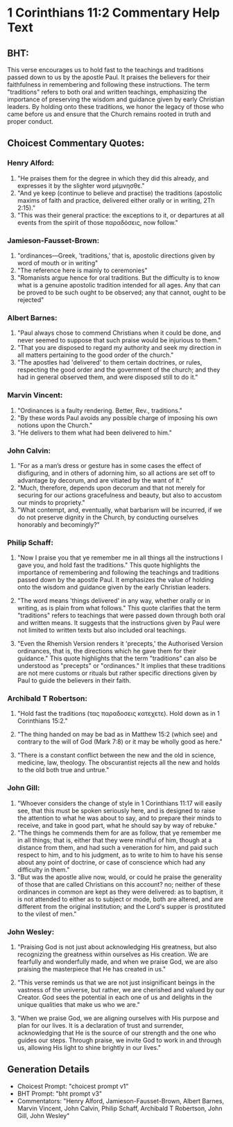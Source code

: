 # 1 Corinthians 11:2 Commentary Help Text

## BHT:
This verse encourages us to hold fast to the teachings and traditions passed down to us by the apostle Paul. It praises the believers for their faithfulness in remembering and following these instructions. The term "traditions" refers to both oral and written teachings, emphasizing the importance of preserving the wisdom and guidance given by early Christian leaders. By holding onto these traditions, we honor the legacy of those who came before us and ensure that the Church remains rooted in truth and proper conduct.

## Choicest Commentary Quotes:
### Henry Alford:
1. "He praises them for the degree in which they did this already, and expresses it by the slighter word μέμνησθε."
2. "And ye keep (continue to believe and practise) the traditions (apostolic maxims of faith and practice, delivered either orally or in writing, 2Th 2:15)."
3. "This was their general practice: the exceptions to it, or departures at all events from the spirit of those παραδόσεις, now follow."

### Jamieson-Fausset-Brown:
1. "ordinances—Greek, 'traditions,' that is, apostolic directions given by word of mouth or in writing"
2. "The reference here is mainly to ceremonies"
3. "Romanists argue hence for oral traditions. But the difficulty is to know what is a genuine apostolic tradition intended for all ages. Any that can be proved to be such ought to be observed; any that cannot, ought to be rejected"

### Albert Barnes:
1. "Paul always chose to commend Christians when it could be done, and never seemed to suppose that such praise would be injurious to them."
2. "That you are disposed to regard my authority and seek my direction in all matters pertaining to the good order of the church."
3. "The apostles had 'delivered' to them certain doctrines, or rules, respecting the good order and the government of the church; and they had in general observed them, and were disposed still to do it."

### Marvin Vincent:
1. "Ordinances is a faulty rendering. Better, Rev., traditions." 
2. "By these words Paul avoids any possible charge of imposing his own notions upon the Church." 
3. "He delivers to them what had been delivered to him."

### John Calvin:
1. "For as a man’s dress or gesture has in some cases the effect of disfiguring, and in others of adorning him, so all actions are set off to advantage by decorum, and are vitiated by the want of it."
2. "Much, therefore, depends upon decorum and that not merely for securing for our actions gracefulness and beauty, but also to accustom our minds to propriety."
3. "What contempt, and, eventually, what barbarism will be incurred, if we do not preserve dignity in the Church, by conducting ourselves honorably and becomingly?"

### Philip Schaff:
1. "Now I praise you that ye remember me in all things all the instructions I gave you, and hold fast the traditions." 
This quote highlights the importance of remembering and following the teachings and traditions passed down by the apostle Paul. It emphasizes the value of holding onto the wisdom and guidance given by the early Christian leaders.

2. "The word means 'things delivered' in any way, whether orally or in writing, as is plain from what follows." 
This quote clarifies that the term "traditions" refers to teachings that were passed down through both oral and written means. It suggests that the instructions given by Paul were not limited to written texts but also included oral teachings.

3. "Even the Rhemish Version renders it 'precepts,' the Authorised Version ordinances, that is, the directions which he gave them for their guidance." 
This quote highlights that the term "traditions" can also be understood as "precepts" or "ordinances." It implies that these traditions are not mere customs or rituals but rather specific directions given by Paul to guide the believers in their faith.

### Archibald T Robertson:
1. "Hold fast the traditions (τας παραδοσεις κατεχετε). Hold down as in 1 Corinthians 15:2." 

2. "The thing handed on may be bad as in Matthew 15:2 (which see) and contrary to the will of God (Mark 7:8) or it may be wholly good as here." 

3. "There is a constant conflict between the new and the old in science, medicine, law, theology. The obscurantist rejects all the new and holds to the old both true and untrue."

### John Gill:
1. "Whoever considers the change of style in 1 Corinthians 11:17 will easily see, that this must be spoken seriously here, and is designed to raise the attention to what he was about to say, and to prepare their minds to receive, and take in good part, what he should say by way of rebuke."
2. "The things he commends them for are as follow, that ye remember me in all things; that is, either that they were mindful of him, though at a distance from them, and had such a veneration for him, and paid such respect to him, and to his judgment, as to write to him to have his sense about any point of doctrine, or case of conscience which had any difficulty in them."
3. "But was the apostle alive now, would, or could he praise the generality of those that are called Christians on this account? no; neither of these ordinances in common are kept as they were delivered: as to baptism, it is not attended to either as to subject or mode, both are altered, and are different from the original institution; and the Lord's supper is prostituted to the vilest of men."

### John Wesley:
1. "Praising God is not just about acknowledging His greatness, but also recognizing the greatness within ourselves as His creation. We are fearfully and wonderfully made, and when we praise God, we are also praising the masterpiece that He has created in us."

2. "This verse reminds us that we are not just insignificant beings in the vastness of the universe, but rather, we are cherished and valued by our Creator. God sees the potential in each one of us and delights in the unique qualities that make us who we are."

3. "When we praise God, we are aligning ourselves with His purpose and plan for our lives. It is a declaration of trust and surrender, acknowledging that He is the source of our strength and the one who guides our steps. Through praise, we invite God to work in and through us, allowing His light to shine brightly in our lives."


## Generation Details
- Choicest Prompt: "choicest prompt v1"
- BHT Prompt: "bht prompt v3"
- Commentators: "Henry Alford, Jamieson-Fausset-Brown, Albert Barnes, Marvin Vincent, John Calvin, Philip Schaff, Archibald T Robertson, John Gill, John Wesley"
